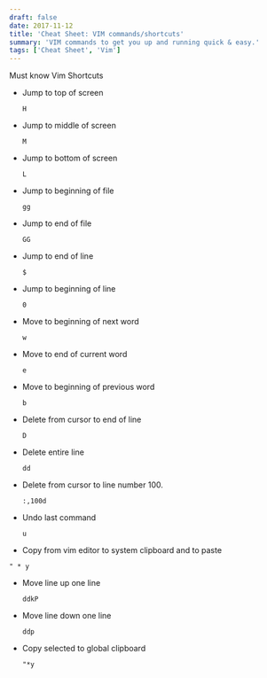 ```yaml
---
draft: false
date: 2017-11-12
title: 'Cheat Sheet: VIM commands/shortcuts'
summary: 'VIM commands to get you up and running quick & easy.'
tags: ['Cheat Sheet', 'Vim']
---
```


Must know Vim Shortcuts

- Jump to top of screen

  `H`

- Jump to middle of screen

  `M`

- Jump to bottom of screen

  `L`

- Jump to beginning of file

  `gg`

- Jump to end of file

  `GG`

- Jump to end of line

  `$`

- Jump to beginning of line

  `0`

- Move to beginning of next word

  `w`

- Move to end of current word

  `e`

- Move to beginning of previous word

  `b`

- Delete from cursor to end of line

  `D`

- Delete entire line

  `dd`

- Delete from cursor to line number 100.

  `:,100d`

- Undo last command

  `u`

- Copy from vim editor to system clipboard and to paste

`" * y`

- Move line up one line

  `ddkP`

- Move line down one line

  `ddp`

- Copy selected to global clipboard

  `"*y`
